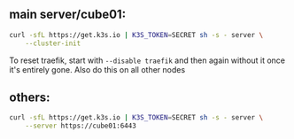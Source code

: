 ## main server/cube01:

```bash
curl -sfL https://get.k3s.io | K3S_TOKEN=SECRET sh -s - server \
    --cluster-init
```

To reset traefik, start with `--disable traefik` and then again without it once it's entirely gone. Also do this on all other nodes

## others:

```bash
curl -sfL https://get.k3s.io | K3S_TOKEN=SECRET sh -s - server \
    --server https://cube01:6443
```